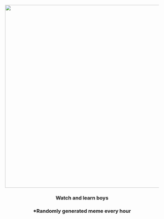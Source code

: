 <p align="center">
        <img src="https://i.redd.it/fqafvexm06i91.jpg" width="600" height="600">
        </p>
        <h3 align="center">Watch and learn boys</h3>
        <h3 align="center">*Randomly generated meme every hour</h3>
    